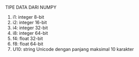 TIPE DATA DARI NUMPY

1. i1: integer 8-bit
2. i2: integer 16-bit
3. i4: integer 32-bit
4. i8: integer 64-bit
5. f4: float 32-bit
6. f8: float 64-bit
7. U10: string Unicode dengan panjang maksimal 10 karakter
